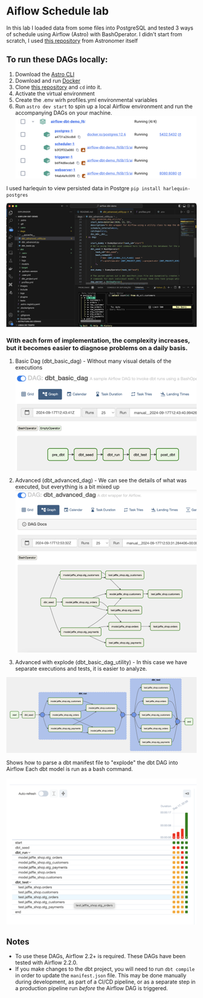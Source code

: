 # Aiflow Schedule lab

In this lab I loaded data from some files into PostgreSQL and tested 3 ways of schedule using Airflow (Astro) with BashOperator.
I didn't start from scratch, I used [this repository](https://github.com/astronomer/airflow-dbt-demo) from Astronomer itself

## To run these DAGs locally:

1. Download the [Astro CLI](https://github.com/astronomer/astro-cli)
2. Download and run [Docker](https://docs.docker.com/docker-for-mac/install/)
3. Clone [this repository](https://github.com/Silmara-Basso/airflow-dbt-demo.git) and `cd` into it.
4. Activate the virtual environment
5. Create the .env wirh profiles.yml environmental variables
4. Run `astro dev start` to spin up a local Airflow environment and run the accompanying DAGs on your machine.
![CDocker Containers](./images/Docker_containers.png)



I used harlequin to view persisted data in Postgre
`pip install harlequin-postgres`


![Querying Postgre](./images/codigo.png)

### With each form of implementation, the complexity increases, but it becomes easier to diagnose problems on a daily basis.

1) Basic Dag (dbt_basic_dag) - Without many visual details of the executions
![dbt_basic_dag](./images/dbt_basic_dag.png)



2) Advanced (dbt_advanced_dag) - We can see the details of what was executed, but everything is a bit mixed up
![dbt_advanced_dag](./images/dbt_advanced_dag.png)



3) Advanced with explode (dbt_basic_dag_utility) - In this case we have separate executions and tests, it is easier to analyze.

![dbt_advanced_dag_utility_graph](./images/Utility_graph.png)

Shows how to parse a dbt manifest file to "explode" the dbt DAG into Airflow
Each dbt model is run as a bash command.

![dbt_advanced_dag_utility_grid](./images/Utility_grid.png)


## Notes
- To use these DAGs, Airflow 2.2+ is required. These DAGs have been tested with Airflow 2.2.0.
- If you make changes to the dbt project, you will need to run `dbt compile` in order to update the `manifest.json` file.
This may be done manually during development, as part of a CI/CD pipeline, or as a separate step in a production pipeline
run *before* the Airflow DAG is triggered.

[def]: ./images/dbt_advanced_dag_utility_graph.png